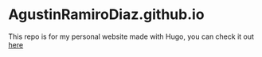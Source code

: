 # AgustinRamiroDiaz.github.io

This repo is for my personal website made with Hugo, you can check it out [here](https://agustinramirodiaz.github.io/)
